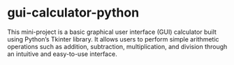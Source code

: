 # gui-calculator-python
This mini-project is a basic graphical user interface (GUI) calculator built using Python’s Tkinter library. It allows users to perform simple arithmetic operations such as addition, subtraction, multiplication, and division through an intuitive and easy-to-use interface.

